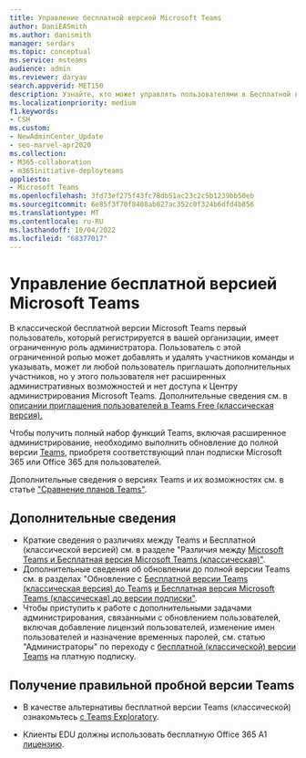 ```yaml
---
title: Управление бесплатной версией Microsoft Teams
author: DaniEASmith
ms.author: danismith
manager: serdars
ms.topic: conceptual
ms.service: msteams
audience: admin
ms.reviewer: daryav
search.appverid: MET150
description: Узнайте, кто может управлять пользователями в Бесплатной версии Teams (классическая версия) и о различиях между различными планами Teams.
ms.localizationpriority: medium
f1.keywords:
- CSH
ms.custom:
- NewAdminCenter_Update
- seo-marvel-apr2020
ms.collection:
- M365-collaboration
- m365initiative-deployteams
appliesto:
- Microsoft Teams
ms.openlocfilehash: 3fd73ef275f43fc78db51ac23c2c5b1239bb50eb
ms.sourcegitcommit: 6e85f3f70f8488ab827ac352c0f324b6dfd4b856
ms.translationtype: MT
ms.contentlocale: ru-RU
ms.lasthandoff: 10/04/2022
ms.locfileid: "68377017"
---
```

# <a name="manage-the-free-version-of-microsoft-teams"></a>Управление бесплатной версией Microsoft Teams

В классической бесплатной версии Microsoft Teams первый пользователь, который регистрируется в вашей организации, имеет ограниченную роль администратора. Пользователь с этой ограниченной ролью может добавлять и удалять участников команды и указывать, может ли любой пользователь приглашать дополнительных участников, но у этого пользователя нет расширенных административных возможностей и нет доступа к Центру администрирования Microsoft Teams. Дополнительные сведения см. в [описании приглашения пользователей в Teams Free (классическая версия).](https://support.office.com/article/invite-people-to-teams-free-53a9b20c-2ad7-442e-967c-2e9305e96463)

Чтобы получить полный набор функций Teams, включая расширенное администрирование, необходимо выполнить обновление до полной версии [Teams](upgrade-freemium.md), приобретя соответствующий план подписки Microsoft 365 или Office 365 для пользователей.

Дополнительные сведения о версиях Teams и их возможностях см. в статье ["Сравнение планов Teams"](https://products.office.com/microsoft-teams/free).



## <a name="more-information"></a>Дополнительные сведения

- Краткие сведения о различиях между Teams и Бесплатной (классической версией) см. в разделе "Различия между [Microsoft Teams и Бесплатная версия Microsoft Teams (классическая)"](https://support.office.com/article/0b69cf39-eb52-49af-b255-60d46fdf8a9c). 
- Дополнительные сведения об обновлении до полной версии Teams см. в разделах "Обновление с [Бесплатной версии Teams (классическая версия) до Teams](https://support.office.com/article/29475bbd-a34f-4175-9b33-d44430f8ad39) [и Бесплатная версия Microsoft Teams (классическая) до версии подписки"](upgrade-freemium.md).
- Чтобы приступить к работе с дополнительными задачами администрирования, связанными с обновлением пользователей, включая добавление лицензий пользователей, изменение имен пользователей и назначение временных паролей, см. статью "Администраторы" по переходу с [бесплатной (классической) версии Teams](https://support.office.com/article/75a95e7f-001e-42d0-a787-ae8b992d5a52) на платную подписку.

## <a name="get-the-right-teams-trial"></a>Получение правильной пробной версии Teams

- В качестве альтернативы бесплатной версии Teams (классической) ознакомьтесь [с Teams Exploratory](teams-exploratory.md).

- Клиенты EDU должны использовать бесплатную Office 365 A1 [лицензию](https://www.microsoft.com/microsoft-365/academic/compare-office-365-education-plans).
